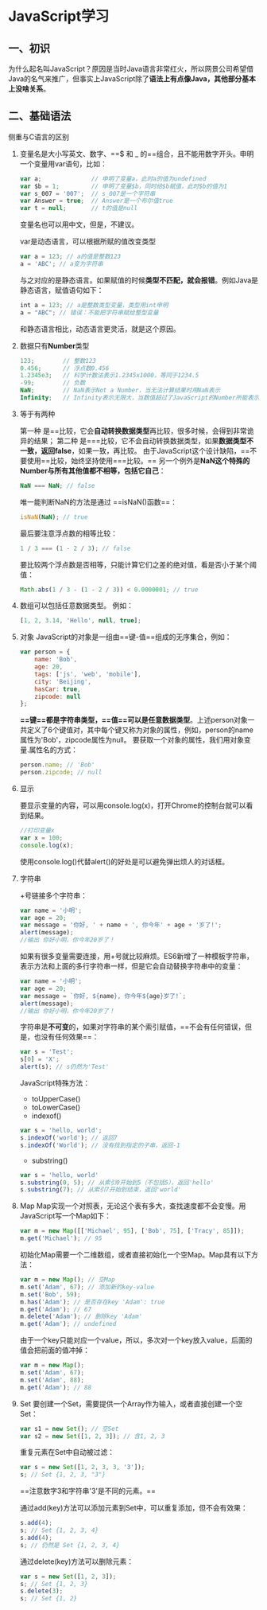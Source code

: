 # JavaScript学习

## 一、初识

为什么起名叫JavaScript？原因是当时Java语言非常红火，所以网景公司希望借Java的名气来推广，但事实上JavaScript除了**语法上有点像Java，其他部分基本上没啥关系**。

## 二、基础语法

侧重与C语言的区别

1. 变量名是大小写英文、数字、==\$ 和 \_ 的==组合，且不能用数字开头。申明一个变量用var语句，比如：

    ```javascript
    var a;              // 申明了变量a，此时a的值为undefined
    var $b = 1;         // 申明了变量$b，同时给$b赋值，此时$b的值为1
    var s_007 = '007';  // s_007是一个字符串
    var Answer = true;  // Answer是一个布尔值true
    var t = null;       // t的值是null
    ```

    变量名也可以用中文，但是，不建议。

    var是动态语言，可以根据所赋的值改变类型

    ```javascript
    var a = 123; // a的值是整数123
    a = 'ABC'; // a变为字符串
    ```

    与之对应的是静态语言。如果赋值的时候**类型不匹配，就会报错**。例如Java是静态语言，赋值语句如下：

    ```javascript
    int a = 123; // a是整数类型变量，类型用int申明
    a = "ABC"; // 错误：不能把字符串赋给整型变量
    ```

    和静态语言相比，动态语言更灵活，就是这个原因。

2. 数据只有**Number**类型

    ```javascript
    123;        // 整数123
    0.456;      // 浮点数0.456
    1.2345e3;   // 科学计数法表示1.2345x1000，等同于1234.5
    -99;        // 负数
    NaN;        // NaN表示Not a Number，当无法计算结果时用NaN表示
    Infinity;   // Infinity表示无限大，当数值超过了JavaScript的Number所能表示的最大值时，就表示为Infinity
    ```

3. 等于有两种

    第一种 是\=\=比较，它会**自动转换数据类型**再比较，很多时候，会得到非常诡异的结果；
    第二种 是\=\=\=比较，它不会自动转换数据类型，如果**数据类型不一致，返回false**，如果一致，再比较。
    由于JavaScript这个设计缺陷，==不要使用\=\=比较，始终坚持使用\=\=\=比较。==
    另一个例外是**NaN这个特殊的Number与所有其他值都不相等，包括它自己**：

    ```javascript
    NaN === NaN; // false
    ```

    唯一能判断NaN的方法是通过 ==isNaN()函数==：

    ```javascript
    isNaN(NaN); // true
    ```

    最后要注意浮点数的相等比较：

    ```javascript
    1 / 3 === (1 - 2 / 3); // false
    ```

    要比较两个浮点数是否相等，只能计算它们之差的绝对值，看是否小于某个阈值：

    ```javascript
    Math.abs(1 / 3 - (1 - 2 / 3)) < 0.0000001; // true
    ```

4. 数组可以包括任意数据类型。
   例如：

    ```javascript
    [1, 2, 3.14, 'Hello', null, true];
    ```

5. 对象
    JavaScript的对象是一组由==键-值==组成的无序集合，例如：

    ```javascript
    var person = {
        name: 'Bob',
        age: 20,
        tags: ['js', 'web', 'mobile'],
        city: 'Beijing',
        hasCar: true,
        zipcode: null
    };
    ```

    **==键==都是字符串类型，==值==可以是任意数据类型**。上述person对象一共定义了6个键值对，其中每个键又称为对象的属性，例如，person的name属性为'Bob'，zipcode属性为null。
    要获取一个对象的属性，我们用对象变量.属性名的方式：

    ```javascript
    person.name; // 'Bob'
    person.zipcode; // null
    ```

6. 显示

    要显示变量的内容，可以用console.log(x)，打开Chrome的控制台就可以看到结果。

    ```javascript
    //打印变量x
    var x = 100;
    console.log(x);
    ```
    
    使用console.log()代替alert()的好处是可以避免弹出烦人的对话框。

7. 字符串

    +号链接多个字符串：

    ```javascript
    var name = '小明';
    var age = 20;
    var message = '你好, ' + name + ', 你今年' + age + '岁了!';
    alert(message);
    //输出 你好小明，你今年20岁了！
    ```

    如果有很多变量需要连接，用+号就比较麻烦。ES6新增了一种模板字符串，表示方法和上面的多行字符串一样，但是它会自动替换字符串中的变量：

    ```javascript
    var name = '小明';
    var age = 20;
    var message = `你好, ${name}, 你今年${age}岁了!`;
    alert(message);
    //输出 你好小明，你今年20岁了！
    ```

    字符串是**不可变**的，如果对字符串的某个索引赋值，==不会有任何错误，但是，也没有任何效果==：

    ```javascript
    var s = 'Test';
    s[0] = 'X';
    alert(s); // s仍然为'Test'
    ```

    JavaScript特殊方法：

    * toUpperCase()
    * toLowerCase()
    * indexof()

    ```javascript
    var s = 'hello, world';
    s.indexOf('world'); // 返回7
    s.indexOf('World'); // 没有找到指定的子串，返回-1
    ```

    * substring()

    ```javascript
    var s = 'hello, world'
    s.substring(0, 5); // 从索引0开始到5（不包括5），返回'hello'
    s.substring(7); // 从索引7开始到结束，返回'world'
    ```

8. Map
    Map实现一个对照表，无论这个表有多大，查找速度都不会变慢。用JavaScript写一个Map如下：

    ```javascript
    var m = new Map([['Michael', 95], ['Bob', 75], ['Tracy', 85]]);
    m.get('Michael'); // 95
    ```

    初始化Map需要一个二维数组，或者直接初始化一个空Map。Map具有以下方法：

    ```javascript
    var m = new Map(); // 空Map
    m.set('Adam', 67); // 添加新的key-value
    m.set('Bob', 59);
    m.has('Adam'); // 是否存在key 'Adam': true
    m.get('Adam'); // 67
    m.delete('Adam'); // 删除key 'Adam'
    m.get('Adam'); // undefined
    ```
    由于一个key只能对应一个value，所以，多次对一个key放入value，后面的值会把前面的值冲掉：

    ```javascript
    var m = new Map();
    m.set('Adam', 67);
    m.set('Adam', 88);
    m.get('Adam'); // 88
    ```

9. Set
    要创建一个Set，需要提供一个Array作为输入，或者直接创建一个空Set：

    ```javascript
    var s1 = new Set(); // 空Set
    var s2 = new Set([1, 2, 3]); // 含1, 2, 3
    ```

    重复元素在Set中自动被过滤：

    ```javascript
    var s = new Set([1, 2, 3, 3, '3']);
    s; // Set {1, 2, 3, "3"}
    ```

    ==注意数字3和字符串'3'是不同的元素。==

    通过add(key)方法可以添加元素到Set中，可以重复添加，但不会有效果：

    ```javascript
    s.add(4);
    s; // Set {1, 2, 3, 4}
    s.add(4);
    s; // 仍然是 Set {1, 2, 3, 4}
    ```

    通过delete(key)方法可以删除元素：

    ```javascript
    var s = new Set([1, 2, 3]);
    s; // Set {1, 2, 3}
    s.delete(3);
    s; // Set {1, 2}
    ```
